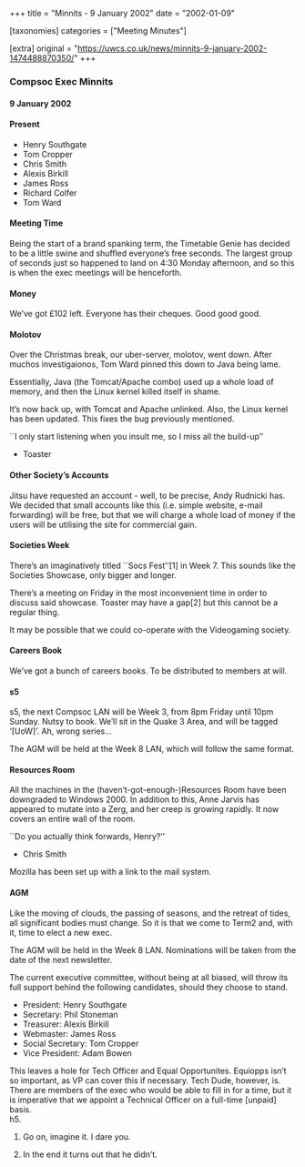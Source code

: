 +++
title = "Minnits - 9 January 2002"
date = "2002-01-09"

[taxonomies]
categories = ["Meeting Minutes"]

[extra]
original = "https://uwcs.co.uk/news/minnits-9-january-2002-1474488870350/"
+++

### Compsoc Exec Minnits

#### 9 January 2002

#### Present

  - Henry Southgate
  - Tom Cropper
  - Chris Smith
  - Alexis Birkill
  - James Ross
  - Richard Colfer
  - Tom Ward

#### Meeting Time

Being the start of a brand spanking term, the Timetable Genie has decided to be a little swine and shuffled everyone’s free seconds. The largest group of seconds just so happened to land on 4:30 Monday afternoon, and so this is when the exec meetings will be henceforth.

#### Money

We’ve got £102 left. Everyone has their cheques. Good good good.

#### Molotov

Over the Christmas break, our uber-server, molotov, went down. After muchos investigaionos, Tom Ward pinned this down to Java being lame.

Essentially, Java (the Tomcat/Apache combo) used up a whole load of memory, and then the Linux kernel killed itself in shame.

It’s now back up, with Tomcat and Apache unlinked. Also, the Linux kernel has been updated. This fixes the bug previously mentioned.

\`\`I only start listening when you insult me, so I miss all the build-up’’

  - Toaster

#### Other Society’s Accounts

Jitsu have requested an account - well, to be precise, Andy Rudnicki has. We decided that small accounts like this (i.e. simple website, e-mail forwarding) will be free, but that we will charge a whole load of money if the users will be utilising the site for commercial gain.

#### Societies Week

There’s an imaginatively titled \`\`Socs Fest’’\[1\] in Week 7. This sounds like the Societies Showcase, only bigger and longer.

There’s a meeting on Friday in the most inconvenient time in order to discuss said showcase. Toaster may have a gap\[2\] but this cannot be a regular thing.

It may be possible that we could co-operate with the Videogaming society.

#### Careers Book

We’ve got a bunch of careers books. To be distributed to members at will.

#### s5

s5, the next Compsoc LAN will be Week 3, from 8pm Friday until 10pm Sunday. Nutsy to book. We’ll sit in the Quake 3 Area, and will be tagged ‘\[UoW\]’. Ah, wrong series…

The AGM will be held at the Week 8 LAN, which will follow the same format.

#### Resources Room

All the machines in the (haven’t-got-enough-)Resources Room have been downgraded to Windows 2000. In addition to this, Anne Jarvis has appeared to mutate into a Zerg, and her creep is growing rapidly. It now covers an entire wall of the room.

\`\`Do you actually think forwards, Henry?’’

  - Chris Smith

Mozilla has been set up with a link to the mail system.

#### AGM

Like the moving of clouds, the passing of seasons, and the retreat of tides, all significant bodies must change. So it is that we come to Term2 and, with it, time to elect a new exec.

The AGM will be held in the Week 8 LAN. Nominations will be taken from the date of the next newsletter.

The current executive committee, without being at all biased, will throw its full support behind the following candidates, should they choose to stand.

  - President: Henry Southgate
  - Secretary: Phil Stoneman
  - Treasurer: Alexis Birkill
  - Webmaster: James Ross
  - Social Secretary: Tom Cropper
  - Vice President: Adam Bowen

This leaves a hole for Tech Officer and Equal Opportunites. Equiopps isn’t so important, as VP can cover this if necessary. Tech Dude, however, is. There are members of the exec who would be able to fill in for a time, but it is imperative that we appoint a Technical Officer on a full-time \[unpaid\] basis.  
h5.

1.  Go on, imagine it. I dare you.

2.  In the end it turns out that he didn’t.
